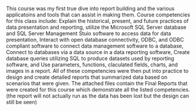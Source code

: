 This course was my first true dive into report building and the various applicatoins and tools that can assist in making them. Course competencies for this class include: Explain the historical, present, and future practices of data presentation and reporting, utilize the Microsoft SQL Server database and SQL Server Management Stuio software to access data for data presentation, Interact with open database connectivity, ODBC, and ODBC compliant software to connect data management software to a database, Connect to databases via a data source in a data reporting software, Create database queries utilizing SQL to produce datasets used by reporting software, and Use parameters, functions, claculated fields, charts, and images in a report. All of these competencies were then put into practice to design and create detailed reports that summarized data based on scenarios that were given. The attached files contain the Final Reports that were created for this course which demonstrate all the listed competencies. (the report will not actually run as the data has been lost but the design can still be seen)
